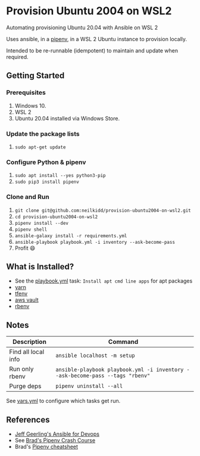 # Provision Ubuntu 2004 on WSL2

Automating provisioning Ubuntu 20.04 with Ansible on WSL 2

Uses ansible, in a [pipenv](https://docs.pipenv.org/), in a WSL 2 Ubuntu instance to provision locally.

Intended to be re-runnable (idempotent) to maintain and update when required.

## Getting Started

### Prerequisites

1. Windows 10.
1. WSL 2
1. Ubuntu 20.04 installed via Windows Store.

### Update the package lists

1. `sudo apt-get update`

### Configure Python & pipenv

1. `sudo apt install --yes python3-pip`
1. `sudo pip3 install pipenv`

### Clone and Run

1. `git clone git@github.com:neilkidd/provision-ubuntu2004-on-wsl2.git`
1. `cd provision-ubuntu2004-on-wsl2`
1. `pipenv install --dev`
1. `pipenv shell`
1. `ansible-galaxy install -r requirements.yml`
1. `ansible-playbook playbook.yml -i inventory --ask-become-pass`
1. Profit :smile:

## What is Installed?

- See the [playbook.yml](playbook.yml) task: `Install apt cmd line apps` for apt packages
- [yarn](tasks/yarn.yml)
- [tfenv](tasks/tfenv.yml)
- [aws vault](tasks/aws-vault.yml)
- [rbenv](tasks/rbenv.yml)


## Notes

|Description           | Command                                                                       |
|--------------------- | ----------------------------------------------------------------------------- |
|Find all local info   | `ansible localhost -m setup`                                                  |
|Run only rbenv        | `ansible-playbook playbook.yml -i inventory --ask-become-pass --tags "rbenv"` |
|Purge deps            | `pipenv uninstall --all`                                                      |

See [vars.yml](vars.yml) to configure which tasks get run.

## References

- [Jeff Geerling's Ansible for Devops](https://leanpub.com/ansible-for-devops/c/J2V7E1SOETu3)
- See [Brad's Pipenv Crash Course](https://youtu.be/6Qmnh5C4Pmo)
- Brad's [Pipenv cheatsheet](https://gist.github.com/bradtraversy/c70a93d6536ed63786c434707b898d55)

